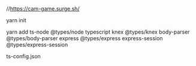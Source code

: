 
//https://cam-game.surge.sh/

yarn init

yarn add ts-node	 @types/node	 typescript	 knex 	@types/knex body-parser @types/body-parser	express @types/express express-session @types/express-session


ts-config.json 